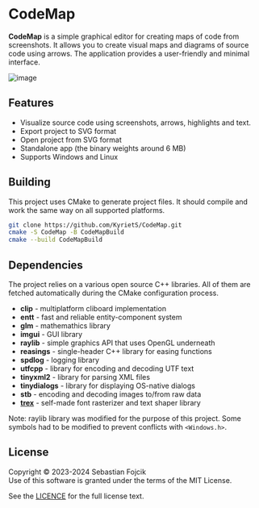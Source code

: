 # CodeMap

**CodeMap** is a simple graphical editor for creating maps of code from screenshots. It allows you to create visual maps and diagrams of source code using arrows. The application provides a user-friendly and minimal interface.

![image](https://github.com/KyrietS/CodeMap/assets/19170699/d40e313c-eb14-4455-a1c2-24b46fa0c628)



## Features

* Visualize source code using screenshots, arrows, highlights and text.
* Export project to SVG format
* Open project from SVG format
* Standalone app (the binary weights around 6 MB)
* Supports Windows and Linux

## Building

This project uses CMake to generate project files. It should compile and work the same way on all supported platforms.

```bash
git clone https://github.com/KyrietS/CodeMap.git
cmake -S CodeMap -B CodeMapBuild
cmake --build CodeMapBuild
```

## Dependencies

The project relies on a various open source C++ libraries. All of them are fetched automatically during the CMake configuration process.

* **clip** - multiplatform cliboard implementation
* **entt** - fast and reliable entity-component system
* **glm** - mathemathics library
* **imgui** - GUI library
* **raylib** - simple graphics API that uses OpenGL underneath
* **reasings** - single-header C++ library for easing functions
* **spdlog** - logging library
* **utfcpp** - library for encoding and decoding UTF text
* **tinyxml2** - library for parsing XML files
* **tinydialogs** - library for displaying OS-native dialogs
* **stb** - encoding and decoding images to/from raw data
* **[trex](https://github.com/KyrietS/trex)** - self-made font rasterizer and text shaper library

Note: raylib library was modified for the purpose of this project. Some symbols had to be modified to prevent conflicts with `<Windows.h>`.

## License

Copyright © 2023-2024 Sebastian Fojcik \
Use of this software is granted under the terms of the MIT License.

See the [LICENCE](LICENSE) for the full license text.
